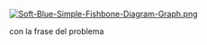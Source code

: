 [![Soft-Blue-Simple-Fishbone-Diagram-Graph.png](https://i.postimg.cc/Z5PcBPTC/Soft-Blue-Simple-Fishbone-Diagram-Graph.png)](https://postimg.cc/9DMTs7wh)

con la frase del problema

